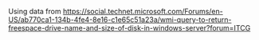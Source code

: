 Using data from 
https://social.technet.microsoft.com/Forums/en-US/ab770ca1-134b-4fe4-8e16-c1e65c51a23a/wmi-query-to-return-freespace-drive-name-and-size-of-disk-in-windows-server?forum=ITCG